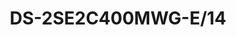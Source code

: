 ---
id: 4
title: "DS-2SE2C400MWG-E/14"
slug: "DS-2SE2C400MWG-E/14"
subTitle: "TandemVu 4MP+4MP Fixed Lens POE PT Network Camera"
category: "ptzcamera"
imgCard: "/src/assets/images/ptzcamera/DS-2SE2C400MWG-E14/DS-2SE2C400MWG-E14-1.png"
imgAlt: "DS-2SE2C400MWG-E/14"
thumbnails: [
  "/src/assets/images/ptzcamera/DS-2SE2C400MWG-E14/DS-2SE2C400MWG-E14-1.png",
  "/src/assets/images/ptzcamera/DS-2SE2C400MWG-E14/DS-2SE2C400MWG-E14-2.png",
  "/src/assets/images/ptzcamera/DS-2SE2C400MWG-E14/DS-2SE2C400MWG-E14-3.png",
]
features: [
  "4 MP resolution for clear, detailed imaging",
  "Human and vehicle detection for enhanced security",
  "Smart Hybrid Light with advanced long-range technology",
  "Hik-Connect cloud service and app for remote management",
  "Built-in microphone and speaker for real-time audio security",
  "IP66 water and dust resistance for outdoor durability"
]
rating: 4.5
reviewCount: 50
specifications: {
  Camera: {
    Image_Sensor: "[Bullet channel]: 1/2.8\" Progressive Scan CMOS; [PTZ channel]: 1/2.8\" Progressive Scan CMOS",
    Min_Illumination: "[Bullet channel]: Color: 0.005 Lux @ (F2.0, AGC ON), B/W: 0.005 Lux @ (F2.0, AGC ON), 0 Lux with IR; [PTZ channel]: Color: 0.005 Lux @ (F2.0, AGC ON), B/W: 0.005 Lux @ (F2.0, AGC ON), 0 Lux with IR",
    Shutter_Speed: "1 s to 1/30,000 s",
    Slow_Shutter: "Yes",
    Day_Night: "ICR",
    Max_Resolution: "[Bullet channel] 2560 × 1440, [PTZ channel] 2560 × 1440"
  },
  Lens: {
    Focal_Length: "[Panoramic channel]: 2.8 mm, [PTZ channel]: 8 mm",
    FOV: "[Panoramic channel]: Horizontal: 94°, Vertical: 49°, Diagonal: 114°; [PTZ channel]: Horizontal: 44°, Vertical: 24°, Diagonal: 51°",
    Aperture: "[Bullet channel] F1.6, [PTZ channel] F1.6"
  },
  Video: {
    Scalable_Video_Coding: "Yes",
    Region_of_Interest: "1 fixed region for main stream",
    Main_Stream: "[Bullet channel]: 50 Hz: 25 fps (2560 × 1440, 1920 × 1080, 1280 × 720); 60 Hz: 30 fps (2560 × 1440, 1920 × 1080, 1280 × 720); [PTZ channel]: 50 Hz: 25 fps (2560 × 1440, 1920 × 1080, 1280 × 720); 60 Hz: 30 fps (2560 × 1440, 1920 × 1080, 1280 × 720)",
    Sub_Stream: "[Bullet channel]: 50 Hz: 25 fps (640 × 480, 640 × 360); 60 Hz: 30 fps (640 × 480, 640 × 360); [PTZ channel]: 50 Hz: 25 fps (640 × 480, 640 × 360); 60 Hz: 30 fps (640 × 480, 640 × 360)",
    Video_Compression: "Main stream: H.265/H.264/Smart264/Smart265; Sub-stream: H.265/H.264/MJPEG",
    Video_Bit_Rate: "32 Kbps to 4 Mbps",
    H264_Type: "Baseline Profile, Main Profile, High Profile",
    H265_Type: "Main Profile"
  },
  Audio: {
    Audio_Compression: "G.711, G.722.1, G.726, MP2L2, PCM, MP3, AAC-LC",
    Audio_Bit_Rate: "64 Kbps (G.711ulaw/G.711alaw), 16 Kbps (G.722.1), 16 Kbps (G.726), 32 to 160 Kbps (MP2L2), 16 to 64 Kbps (AAC-LC), 8 to 160 Kbps (MP3), 8 to 48 Kbps (PCM)",
    Audio_Sampling_Rate: "8 kHz, 16 kHz",
    Environment_Noise_Filtering: "Yes"
  }
}
---